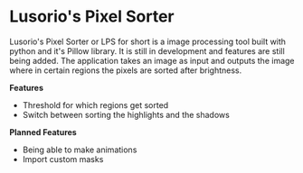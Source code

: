 # Lusorio's Pixel Sorter

Lusorio's Pixel Sorter or LPS for short is a image processing tool built with
python and it's Pillow library. It is still in development and features are
still being added. The application takes an image as input and outputs the image
where in certain regions the pixels are sorted after brightness.

**Features**
- Threshold for which regions get sorted
- Switch between sorting the highlights and the shadows

**Planned Features**
- Being able to make animations
- Import custom masks
